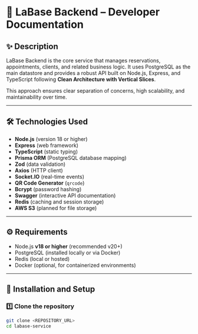 # 📘 LaBase Backend – Developer Documentation

## ✨ Description

LaBase Backend is the core service that manages reservations, appointments, clients, and related business logic. It uses PostgreSQL as the main datastore and provides a robust API built on Node.js, Express, and TypeScript following **Clean Architecture with Vertical Slices**.

This approach ensures clear separation of concerns, high scalability, and maintainability over time.

---

## 🛠 Technologies Used

- **Node.js** (version 18 or higher)
- **Express** (web framework)
- **TypeScript** (static typing)
- **Prisma ORM** (PostgreSQL database mapping)
- **Zod** (data validation)
- **Axios** (HTTP client)
- **Socket.IO** (real-time events)
- **QR Code Generator** (`qrcode`)
- **Bcrypt** (password hashing)
- **Swagger** (interactive API documentation)
- **Redis** (caching and session storage)
- **AWS S3** (planned for file storage)

---

## ⚙️ Requirements

- Node.js **v18 or higher** (recommended v20+)
- PostgreSQL (installed locally or via Docker)
- Redis (local or hosted)
- Docker (optional, for containerized environments)

---

## 🚀 Installation and Setup

### 1️⃣ Clone the repository

```bash
git clone <REPOSITORY_URL>
cd labase-service
